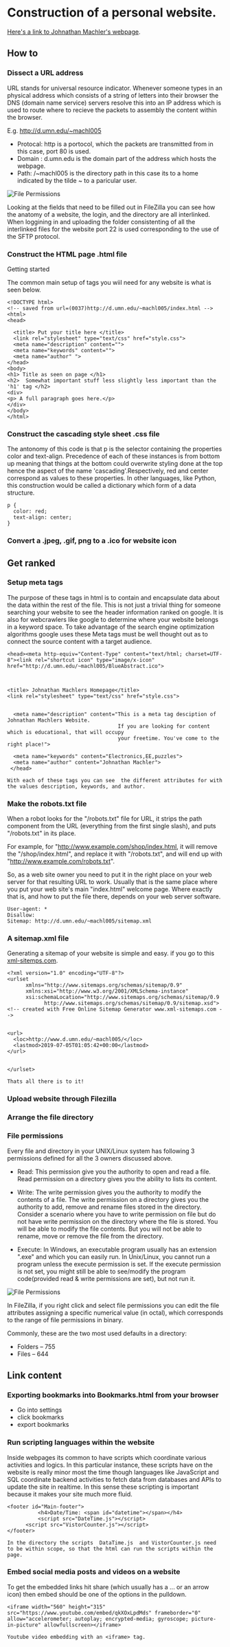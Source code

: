 # Construction of a personal website.
[Here's a link to Johnathan Machler's webpage](http://d.umn.edu/~machl005 "Johnathan Machlers webpage").  


## How to 


### Dissect a URL address 
URL stands for universal resource indicator. Whenever someone types in an physical address which consists of a string of 
letters into their browser the DNS (domain name service) servers resolve this into an IP address which is used to route where to 
recieve the packets to assembly the content within the browser.

E.g. http://d.umn.edu/~machl005

* Protocal: http is a portocol, which the packets are transmitted from in this case, port 80 is used.
* Domain :  d.umn.edu is the domain part of the address which hosts the webpage.
* Path:    /~machl005  is the directory path in this case its to a home indicated by the tilde ~ to a paricular user. 

![File Permissions](FileZilla.PNG)

Looking at the fields that need to be filled out in FileZilla you can see how the anatomy of a website, the login, and the directory 
are all interlinked.  When loggining in and uploading the folder consistenting of all the interlinked files for the website port 22 is used corresponding to the use of the SFTP protocol. 

### Construct the HTML page .html file 
Getting started 

The common main setup of tags you wiil need for any website is what is seen below. 

~~~~
<!DOCTYPE html>
<!-- saved from url=(0037)http://d.umn.edu/~machl005/index.html -->
<html>
<head>
	
  <title> Put your title here </title>
  <link rel="stylesheet" type="text/css" href="style.css">
  <meta name="description" content="">                              
  <meta name="keywords" content="">
  <meta name="author" ">
</head>
<body>
<h1> Title as seen on page </h1>
<h2>  Somewhat important stuff less slightly less important than the 'h1' tag </h2>
<div> 
<p> A full paragraph goes here.</p>
</div>
</body>
</html>
~~~~


### Construct the cascading style sheet .css file 
The antonomy of this code is that p is the selector 
containing the properties color and text-align. Precedence of each of these instances is from bottom up meaning that things at the bottom could overwrite styling done at the top hence the aspect of the name 'cascading'.Respectively, red and center correspond as values to these properties. In other languages, like Python, this construction would be called a dictionary which form of a data structure. 

~~~~
p {
  color: red;
  text-align: center;
}
~~~~



### Convert a .jpeg, .gif, png to a .ico for website icon 


## Get ranked

### Setup meta tags 
The purpose of these tags in html is to contain and encapsulate data about the data within the rest of the file. This is not just a trivial thing for someone searching your website to see the header information ranked on google. It is also for webcrawlers like google to determine where your website belongs in a keyword space.  To take advantage of the search engine optimization algorithms google uses these Meta tags must be well thought out as to connect the source content with a target audience.

~~~~
<head><meta http-equiv="Content-Type" content="text/html; charset=UTF-8"><link rel="shortcut icon" type="image/x-icon" href="http://d.umn.edu/~machl005/BlueAbstract.ico">


	
<title> Johnathan Machlers Homepage</title>
<link rel="stylesheet" type="text/css" href="style.css">


  <meta name="description" content="This is a meta tag desciption of Johnathan Machlers Website. 
                                    If you are looking for content which is educational, that will occupy 
                                    your freetime. You've come to the right place!">
                                    
  <meta name="keywords" content="Electronics,EE,puzzles">
  <meta name="author" content="Johnathan Machler">
 </head>
 ~~~~
 
 
 ```
 With each of these tags you can see  the different attributes for with the values description, keywords, and author.
```

### Make the robots.txt file
When a robot looks for the "/robots.txt" file for URL, it strips the path component from the URL (everything from the first single slash), and puts "/robots.txt" in its place.

For example, for "http://www.example.com/shop/index.html, it will remove the "/shop/index.html", and replace it with "/robots.txt", and will end up with "http://www.example.com/robots.txt".

So, as a web site owner you need to put it in the right place on your web server for that resulting URL to work. Usually that is the same place where you put your web site's main "index.html" welcome page. Where exactly that is, and how to put the file there, depends on your web server software. 

~~~~
User-agent: *
Disallow:
Sitemap: http://d.umn.edu/~machl005/sitemap.xml
~~~~



### A sitemap.xml file 

Generating a sitemap of your website is simple and easy. 
if you go to this [xml-sitemps.com](https://www.xml-sitemaps.com "sitemap.xml creation page ").
~~~~
<?xml version="1.0" encoding="UTF-8"?>
<urlset
      xmlns="http://www.sitemaps.org/schemas/sitemap/0.9"
      xmlns:xsi="http://www.w3.org/2001/XMLSchema-instance"
      xsi:schemaLocation="http://www.sitemaps.org/schemas/sitemap/0.9
            http://www.sitemaps.org/schemas/sitemap/0.9/sitemap.xsd">
<!-- created with Free Online Sitemap Generator www.xml-sitemaps.com -->


<url>
  <loc>http://www.d.umn.edu/~machl005/</loc>
  <lastmod>2019-07-05T01:05:42+00:00</lastmod>
</url>


</urlset>
~~~~

```
Thats all there is to it!
```

### Upload website through Filezilla 


### Arrange the file directory 


### File permissions 
Every file and directory in your UNIX/Linux system has following 3 permissions defined for all the 3 owners discussed above.

* Read: This permission give you the authority to open and read a file. Read permission on a directory gives you the ability to lists its content.

* Write: The write permission gives you the authority to modify the contents of a file. The write permission on a directory gives you the authority to add, remove and rename files stored in the directory. Consider a scenario where you have to write permission on file but do not have write permission on the directory where the file is stored. You will be able to modify the file contents. But you will not be able to rename, move or remove the file from the directory.

* Execute: In Windows, an executable program usually has an extension ".exe" and which you can easily run. In Unix/Linux, you cannot run a program unless the execute permission is set. If the execute permission is not set, you might still be able to see/modify the program code(provided read & write permissions are set), but not run it.

![File Permissions](FilePermissions.png)

In FileZilla, if you right click and select file permissions you can edit the file attributes assigning a specific numerical value  (in octal), which corresponds to the range of file permissions in binary. 

Commonly, these are the two most used defaults in a directory: 
* Folders – 755
* Files – 644

## Link content

### Exporting bookmarks into Bookmarks.html from your browser
* Go into settings 
* click bookmarks 
* export bookmarks


### Run scripting languages within the website 
Inside webpages its common to have scripts which coordinate various activities and logics. 
In this particular instance, these scripts have on the website is really minor most the time though languages like 
JavaScript and SQL coordinate backend activities to fetch data from databases and APIs to update the site in realtime. In 
this sense these scripting is important because it makes your site much more fluid. 

~~~~
<footer id="Main-footer">
          <h4>Date/Time: <span id="datetime"></span></h4> 
          <script src="DateTime.js"></script>
	  <script src="VistorCounter.js"></script>
</footer>   
~~~~

```
In the directory the scripts  DataTime.js  and VistorCounter.js need to be within scope, so that the html can run the scripts within the page.
```

### Embed social media posts and videos on a website
To get the embedded links hit share (which usually has a ... or an arrow icon) then embed should be one of the options in the pulldown.
~~~~
<iframe width="560" height="315" src="https://www.youtube.com/embed/qkXOxLpdMds" frameborder="0" allow="accelerometer; autoplay; encrypted-media; gyroscope; picture-in-picture" allowfullscreen></iframe>
~~~~
```
Youtube video embedding with an <iframe> tag.
```




